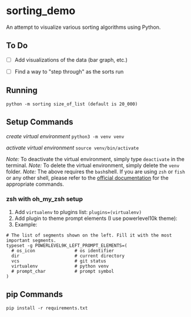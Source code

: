# sorting_demo
An attempt to visualize various sorting algorithms using Python.

## To Do

- [ ] Add visualizations of the data (bar graph, etc.)
- [ ] Find a way to "step through" as the sorts run


## Running

`python -m sorting size_of_list (default is 20_000)`

## Setup Commands 

_create virtual environment_
`python3 -m venv venv`

_activate virtual environment_
`source venv/bin/activate`

_Note:_ To deactivate the virtual environment, simply type `deactivate` in the terminal.
_Note:_ To delete the virtual environment, simply delete the `venv` folder.
_Note:_ The above requires the  `bash`shell. If you are using `zsh` or `fish` or any other shell, please refer to the [official documentation](https://docs.python.org/3/library/venv.html) for the appropriate commands.


### zsh with oh_my_zsh setup

1. Add `virtualenv` to plugins list: `plugins=(virtualenv)`
2. Add plugin to theme prompt elements (I use powerlevel10k theme):
  1. Example:
  ```
  # The list of segments shown on the left. Fill it with the most important segments.
  typeset -g POWERLEVEL9K_LEFT_PROMPT_ELEMENTS=(
    # os_icon               # os identifier
    dir                     # current directory
    vcs                     # git status
    virtualenv              # python venv
    # prompt_char           # prompt symbol
  )
  ```

## pip Commands

`pip install -r requirements.txt`

